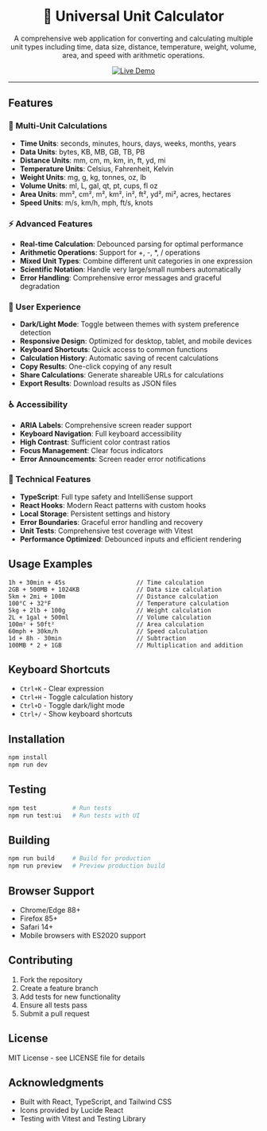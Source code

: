 <div align="center">
  <h1>🧮 Universal Unit Calculator</h1>
  
  <p>A comprehensive web application for converting and calculating multiple unit types including time, data size, distance, temperature, weight, volume, area, and speed with arithmetic operations.</p>
  
  <p>
    <a href="https://frolicking-syrniki-e0f5b8.netlify.app" target="_blank">
      <img src="https://img.shields.io/badge/🚀_Live_Demo-Visit_Site-blue?style=for-the-badge" alt="Live Demo" />
    </a>
  </p>
</div>

---

## Features

### 🧮 Multi-Unit Calculations
- **Time Units**: seconds, minutes, hours, days, weeks, months, years
- **Data Units**: bytes, KB, MB, GB, TB, PB
- **Distance Units**: mm, cm, m, km, in, ft, yd, mi
- **Temperature Units**: Celsius, Fahrenheit, Kelvin
- **Weight Units**: mg, g, kg, tonnes, oz, lb
- **Volume Units**: ml, L, gal, qt, pt, cups, fl oz
- **Area Units**: mm², cm², m², km², in², ft², yd², mi², acres, hectares
- **Speed Units**: m/s, km/h, mph, ft/s, knots

### ⚡ Advanced Features
- **Real-time Calculation**: Debounced parsing for optimal performance
- **Arithmetic Operations**: Support for +, -, *, / operations
- **Mixed Unit Types**: Combine different unit categories in one expression
- **Scientific Notation**: Handle very large/small numbers automatically
- **Error Handling**: Comprehensive error messages and graceful degradation

### 🎨 User Experience
- **Dark/Light Mode**: Toggle between themes with system preference detection
- **Responsive Design**: Optimized for desktop, tablet, and mobile devices
- **Keyboard Shortcuts**: Quick access to common functions
- **Calculation History**: Automatic saving of recent calculations
- **Copy Results**: One-click copying of any result
- **Share Calculations**: Generate shareable URLs for calculations
- **Export Results**: Download results as JSON files

### ♿ Accessibility
- **ARIA Labels**: Comprehensive screen reader support
- **Keyboard Navigation**: Full keyboard accessibility
- **High Contrast**: Sufficient color contrast ratios
- **Focus Management**: Clear focus indicators
- **Error Announcements**: Screen reader error notifications

### 🔧 Technical Features
- **TypeScript**: Full type safety and IntelliSense support
- **React Hooks**: Modern React patterns with custom hooks
- **Local Storage**: Persistent settings and history
- **Error Boundaries**: Graceful error handling and recovery
- **Unit Tests**: Comprehensive test coverage with Vitest
- **Performance Optimized**: Debounced inputs and efficient rendering

## Usage Examples

```
1h + 30min + 45s                    // Time calculation
2GB + 500MB + 1024KB                // Data size calculation
5km + 2mi + 100m                    // Distance calculation
100°C + 32°F                        // Temperature calculation
5kg + 2lb + 100g                    // Weight calculation
2L + 1gal + 500ml                   // Volume calculation
100m² + 50ft²                       // Area calculation
60mph + 30km/h                      // Speed calculation
1d + 8h - 30min                     // Subtraction
100MB * 2 + 1GB                     // Multiplication and addition
```

## Keyboard Shortcuts

- `Ctrl+K` - Clear expression
- `Ctrl+H` - Toggle calculation history
- `Ctrl+D` - Toggle dark/light mode
- `Ctrl+/` - Show keyboard shortcuts

## Installation

```bash
npm install
npm run dev
```

## Testing

```bash
npm test          # Run tests
npm run test:ui   # Run tests with UI
```

## Building

```bash
npm run build     # Build for production
npm run preview   # Preview production build
```

## Browser Support

- Chrome/Edge 88+
- Firefox 85+
- Safari 14+
- Mobile browsers with ES2020 support

## Contributing

1. Fork the repository
2. Create a feature branch
3. Add tests for new functionality
4. Ensure all tests pass
5. Submit a pull request

## License

MIT License - see LICENSE file for details

## Acknowledgments

- Built with React, TypeScript, and Tailwind CSS
- Icons provided by Lucide React
- Testing with Vitest and Testing Library